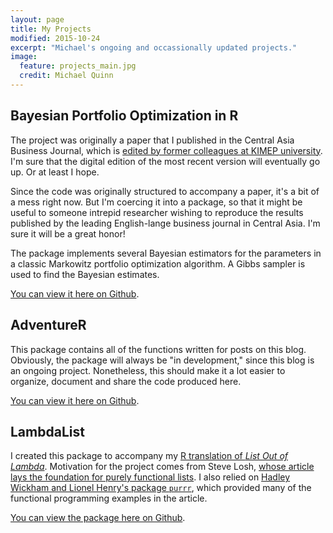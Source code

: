```yaml
---
layout: page
title: My Projects
modified: 2015-10-24
excerpt: "Michael's ongoing and occassionally updated projects."
image:
  feature: projects_main.jpg
  credit: Michael Quinn
---
```


## Bayesian Portfolio Optimization in R

The project was originally a paper that I published in the Central Asia Business Journal, which is [edited by former colleagues at KIMEP university](http://kimep.kz/academics/en/central-asia-business-journal/). I'm sure that the digital edition of the most recent version will eventually go up. Or at least I hope.

Since the code was originally structured to accompany a paper, it's a bit of a mess right now. But I'm coercing it into a package, so that it might be useful to someone intrepid researcher wishing to reproduce the results published by the leading English-lange business journal in Central Asia. I'm sure it will be a great honor!

The package implements several Bayesian estimators for the parameters in a classic Markowitz portfolio optimization algorithm. A Gibbs sampler is used to find the Bayesian estimates.

[You can view it here on Github](https://github.com/michaelquinn32/bpoR).

## AdventureR

This package contains all of the functions written for posts on this blog. Obviously, the package will always be "in development," since this blog is an ongoing project. Nonetheless, this should make it a lot easier to organize, document and share the code produced here.

[You can view it here on Github](https://github.com/michaelquinn32/adventureR).

## LambdaList

I created this package to accompany my [R translation of *List Out of Lambda*](http://michaelquinn32.github.io/list-out-of-lambda-in-R/). Motivation for the project comes from Steve Losh, [whose article lays the foundation for purely functional lists](http://stevelosh.com/blog/2013/03/list-out-of-lambda/). I also relied on [Hadley Wickham and Lionel Henry's package `purrr`](https://github.com/hadley/purrr), which provided many of the functional programming examples in the article.

[You can view the package here on Github](https://github.com/michaelquinn32/lambdaList).
